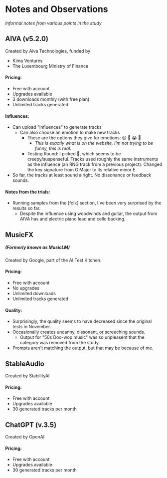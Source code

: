 # Notes and Observations
*Informal notes from various points in the study*
## AIVA (v5.2.0)
Created by Aiva Technologies, funded by
- Kima Ventures
- The Luxembourg Ministry of Finance

#### Pricing:
- Free with account
- Upgrades available
- 3 downloads monthly (with free plan)
- Unlimited tracks generated

#### Influences:
- Can upload "influences" to generate tracks
  - Can also choose an emotion to make new tracks
    - These are the options they give for emotions: 😌 🥳 😭 😬
      - *This is exactly what is on the website, I'm not trying to be funny, this is real.*
    - Testing Round: I picked 😬, which seems to be creepy/suspenseful. Tracks used roughly the same instruments as the influence (an RNG track from a previous project). Changed the key signature from G Major to its relative minor E. 
- So far, the tracks at least sound alright. No dissonance or feedback sounds.

#### Notes from the trials:
- Running samples from the [folk] section, I've been very surprised by the results so far.
  - Despite the influence using woodwinds and guitar, the output from AIVA has and electric piano lead and cello backing. 


## MusicFX
##### (Formerly known as MusicLM)
Created by Google, part of the AI Test Kitchen. 

#### Pricing:
- Free with account
- No upgrades
- Unlimited downloads
- Unlimited tracks generated

#### Quality:
- Surprisingly, the quality seems to have decreased since the original tests in November.
- Occasionally creates uncanny, dissonant, or screeching sounds.
  - Output for "50s Doo-wop music" was so unpleasent that the category was removed from the study.
- Prompts aren't matching the output, but that may be because of me.


## StableAudio
Created by StabilityAI 

#### Pricing: 
- Free with account
- Upgrades available
- 30 generated tracks per month

## ChatGPT (v.3.5)
Created by OpenAI

#### Pricing:
- Free with account
- Upgrades available
- 30 generated tracks per month


